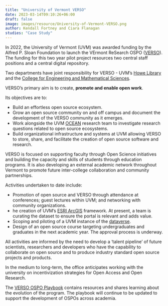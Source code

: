 ```yaml
---
title: "University of Vermont VERSO"
date: 2023-03-14T09:10:26+06:00 
draft: false
image: images/resource/University-of-Vermont-VERSO.png
author: Kendall Fortney and Ciara Flanagan
studies: "Case Study"
---
```



In 2022, the University of Vermont (UVM) was awarded funding by the Alfred P. Sloan Foundation to launch the VErmont ReSearch OSPO ([VERSO](https://verso.w3.uvm.edu/about/)). The funding for this two year pilot project resources two central staff positions and a central digital repository. 

Two departments have joint responsibility for VERSO - UVM’s [Howe Library](https://library.uvm.edu/) and the [College for Engineering and Mathematical Sciences](https://www.uvm.edu/cems).

VERSO’s primary aim is to create, <b>promote and enable open work</b>. 

Its objectives are to:

- Build an effortless open source ecosystem.
- Grow an open source community on and off campus and document the development of the VERSO community as it emerges.
- Work alongside the UVM [OCEAN](https://vermontcomplexsystems.org/partner/OCEAN/) research team to investigate research questions related to open source ecosystems.
- Build organizational infrastructure and systems at UVM allowing VERSO to store, share, and facilitate the creation of open source software and research.

VERSO is focused on supporting faculty through Open Science initiatives and building the capacity and skills of students through education programs. It is also developing an external academic network throughout Vermont to promote future inter-college collaboration and community partnerships.

Activities undertaken to date include:

- Promotion of open source and VERSO through attendance at conferences; guest lectures within UVM; and networking with community organizations.
- he creation of UVM’s [ESRI ArcGIS](https://www.uvm.edu/it/kb/article/arcgis/) framework. At present, a team is curating the dataset to ensure the portal is relevant and adds value.
- Scoping and piloting of a UVM instance of the [dataverse](https://dataverse.harvard.edu/). 
- Design of an open source course targeting undergraduates and graduates in the next academic year. The approval process is underway.

All activities are informed by the need to develop a ‘talent pipeline’ of future scientists, researchers and developers who have the capability to collaborate on open source and to produce industry standard open source projects and products.

In the medium to long-term, the office anticipates working with the university on incentivization strategies for Open Access and Open Research.

The [VERSO OSPO Playbook](https://verso.w3.uvm.edu/verso-playbook/) contains resources and shares learning about the evolution of the program. The playbook will continue to be updated to support the development of OSPOs across academia.
